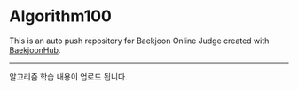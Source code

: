 # Algorithm100
This is an auto push repository for Baekjoon Online Judge created with [BaekjoonHub](https://github.com/BaekjoonHub/BaekjoonHub).

<hr/>

알고리즘 학습 내용이 업로드 됩니다.
